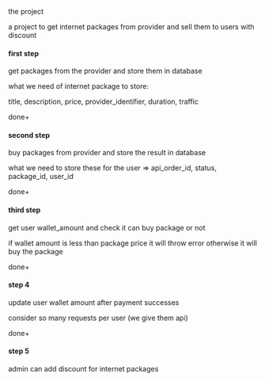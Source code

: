 the project

a project to get internet packages from provider and sell them to users with discount


#### first step
get packages from the provider and store them in database

<p>
what we need of internet package to store: 

title, 
description, 
price, 
provider_identifier,
duration,
traffic
</p>

done+

#### second step
buy packages from provider and store the result in database

<p>
what we need to store these for the user =>
api_order_id, status, package_id, user_id
</p>

done+

#### third step
get user wallet_amount and check it can buy package or not

<p>
if wallet amount is less than package price it will throw error 
otherwise it will buy the package
</p>

done+

#### step 4
update user wallet amount after payment successes
<p>
consider so many requests per user (we give them api)
</p>
done+

#### step 5
admin can add discount for internet packages
